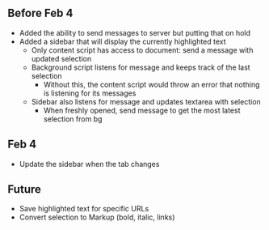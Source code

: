 ## Before Feb 4

- Added the ability to send messages to server but putting that on hold
- Added a sidebar that will display the currently highlighted text
	- Only content script has access to document: send a message with updated selection
	- Background script listens for message and keeps track of the last selection
		- Without this, the content script would throw an error that nothing is listening for its messages
	- Sidebar also listens for message and updates textarea with selection
		- When freshly opened, send message to get the most latest selection from bg

## Feb 4

- Update the sidebar when the tab changes

## Future

- Save highlighted text for specific URLs
- Convert selection to Markup (bold, italic, links)